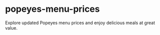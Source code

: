 # popeyes-menu-prices
Explore updated Popeyes menu prices and enjoy delicious meals at great value.
